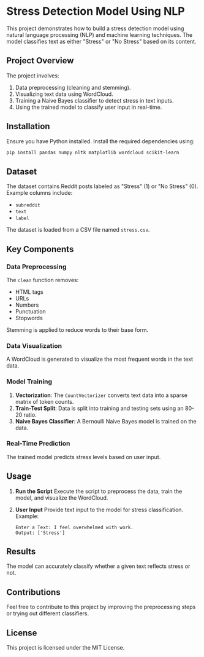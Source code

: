 # Stress Detection Model Using NLP

This project demonstrates how to build a stress detection model using natural language processing (NLP) and machine learning techniques. The model classifies text as either "Stress" or "No Stress" based on its content.

## Project Overview
The project involves:
1. Data preprocessing (cleaning and stemming).
2. Visualizing text data using WordCloud.
3. Training a Naive Bayes classifier to detect stress in text inputs.
4. Using the trained model to classify user input in real-time.

## Installation

Ensure you have Python installed. Install the required dependencies using:

```bash
pip install pandas numpy nltk matplotlib wordcloud scikit-learn
```

## Dataset
The dataset contains Reddit posts labeled as "Stress" (1) or "No Stress" (0). Example columns include:
- `subreddit`
- `text`
- `label`

The dataset is loaded from a CSV file named `stress.csv`.

## Key Components

### Data Preprocessing
The `clean` function removes:
- HTML tags
- URLs
- Numbers
- Punctuation
- Stopwords

Stemming is applied to reduce words to their base form.

### Data Visualization
A WordCloud is generated to visualize the most frequent words in the text data.

### Model Training
1. **Vectorization**: The `CountVectorizer` converts text data into a sparse matrix of token counts.
2. **Train-Test Split**: Data is split into training and testing sets using an 80-20 ratio.
3. **Naive Bayes Classifier**: A Bernoulli Naive Bayes model is trained on the data.

### Real-Time Prediction
The trained model predicts stress levels based on user input.

## Usage

1. **Run the Script**
   Execute the script to preprocess the data, train the model, and visualize the WordCloud.

2. **User Input**
   Provide text input to the model for stress classification. Example:

   ```
   Enter a Text: I feel overwhelmed with work.
   Output: ['Stress']
   ```

## Results
The model can accurately classify whether a given text reflects stress or not.

## Contributions
Feel free to contribute to this project by improving the preprocessing steps or trying out different classifiers.

## License
This project is licensed under the MIT License.


